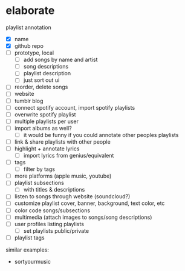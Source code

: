 # elaborate
playlist annotation

- [x] name
- [x] github repo
- [ ] prototype, local
  - [ ] add songs by name and artist
  - [ ] song descriptions
  - [ ] playlist description
  - [ ] just sort out ui
- [ ] reorder, delete songs
- [ ] website
- [ ] tumblr blog
- [ ] connect spotify account, import spotify playlists
- [ ] overwrite spotify playlist
- [ ] multiple playlists per user
- [ ] import albums as well?
  - [ ] it would be funny if you could annotate other peoples playlists
- [ ] link & share playlists with other people
- [ ] highlight + annotate lyrics
  - [ ] import lyrics from genius/equivalent
- [ ] tags
  - [ ] filter by tags
- [ ] more platforms (apple music, youtube)
- [ ] playlist subsections
  - [ ] with titles & descriptions
- [ ] listen to songs through website (soundcloud?)
- [ ] customize playlist cover, banner, background, text color, etc
- [ ] color code songs/subsections
- [ ] multimedia (attach images to songs/song descriptions)
- [ ] user profiles listing playlists
  - [ ] set playlists public/private
- [ ] playlist tags

similar examples:

- sortyourmusic
